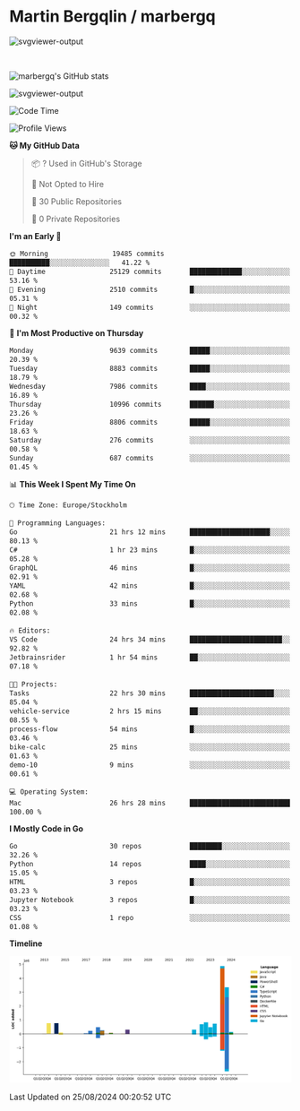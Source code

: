 # Martin Bergqlin / marbergq

![svgviewer-output](https://user-images.githubusercontent.com/2405410/206014777-22d41ecb-c24f-421d-b7d9-bba2cb5bb0de.svg)

<br>

<!--- [![Martin's Week](https://github-readme-stats.vercel.app/api/wakatime?username=marbergq&theme=dark)](https://github.com/anuraghazra/github-readme-stats) -->

![marbergq's GitHub stats](https://github-readme-stats.vercel.app/api?username=marbergq&count_private=true&show_icons=true)

![svgviewer-output](https://wakatime.com/badge/user/3f0a2069-6683-4e19-9a4a-7d21ea815067.svg)

<!--START_SECTION:waka-->
![Code Time](http://img.shields.io/badge/Code%20Time-4%2C301%20hrs%2020%20mins-blue)

![Profile Views](http://img.shields.io/badge/Profile%20Views-0-blue)

**🐱 My GitHub Data** 

> 📦 ? Used in GitHub's Storage 
 > 
> 🚫 Not Opted to Hire
 > 
> 📜 30 Public Repositories 
 > 
> 🔑 0 Private Repositories 
 > 
**I'm an Early 🐤** 

```text
🌞 Morning                19485 commits       ██████████░░░░░░░░░░░░░░░   41.22 % 
🌆 Daytime                25129 commits       █████████████░░░░░░░░░░░░   53.16 % 
🌃 Evening                2510 commits        █░░░░░░░░░░░░░░░░░░░░░░░░   05.31 % 
🌙 Night                  149 commits         ░░░░░░░░░░░░░░░░░░░░░░░░░   00.32 % 
```
📅 **I'm Most Productive on Thursday** 

```text
Monday                   9639 commits        █████░░░░░░░░░░░░░░░░░░░░   20.39 % 
Tuesday                  8883 commits        █████░░░░░░░░░░░░░░░░░░░░   18.79 % 
Wednesday                7986 commits        ████░░░░░░░░░░░░░░░░░░░░░   16.89 % 
Thursday                 10996 commits       ██████░░░░░░░░░░░░░░░░░░░   23.26 % 
Friday                   8806 commits        █████░░░░░░░░░░░░░░░░░░░░   18.63 % 
Saturday                 276 commits         ░░░░░░░░░░░░░░░░░░░░░░░░░   00.58 % 
Sunday                   687 commits         ░░░░░░░░░░░░░░░░░░░░░░░░░   01.45 % 
```


📊 **This Week I Spent My Time On** 

```text
🕑︎ Time Zone: Europe/Stockholm

💬 Programming Languages: 
Go                       21 hrs 12 mins      ████████████████████░░░░░   80.13 % 
C#                       1 hr 23 mins        █░░░░░░░░░░░░░░░░░░░░░░░░   05.28 % 
GraphQL                  46 mins             █░░░░░░░░░░░░░░░░░░░░░░░░   02.91 % 
YAML                     42 mins             █░░░░░░░░░░░░░░░░░░░░░░░░   02.68 % 
Python                   33 mins             █░░░░░░░░░░░░░░░░░░░░░░░░   02.08 % 

🔥 Editors: 
VS Code                  24 hrs 34 mins      ███████████████████████░░   92.82 % 
Jetbrainsrider           1 hr 54 mins        ██░░░░░░░░░░░░░░░░░░░░░░░   07.18 % 

🐱‍💻 Projects: 
Tasks                    22 hrs 30 mins      █████████████████████░░░░   85.04 % 
vehicle-service          2 hrs 15 mins       ██░░░░░░░░░░░░░░░░░░░░░░░   08.55 % 
process-flow             54 mins             █░░░░░░░░░░░░░░░░░░░░░░░░   03.46 % 
bike-calc                25 mins             ░░░░░░░░░░░░░░░░░░░░░░░░░   01.63 % 
demo-10                  9 mins              ░░░░░░░░░░░░░░░░░░░░░░░░░   00.61 % 

💻 Operating System: 
Mac                      26 hrs 28 mins      █████████████████████████   100.00 % 
```

**I Mostly Code in Go** 

```text
Go                       30 repos            ████████░░░░░░░░░░░░░░░░░   32.26 % 
Python                   14 repos            ████░░░░░░░░░░░░░░░░░░░░░   15.05 % 
HTML                     3 repos             █░░░░░░░░░░░░░░░░░░░░░░░░   03.23 % 
Jupyter Notebook         3 repos             █░░░░░░░░░░░░░░░░░░░░░░░░   03.23 % 
CSS                      1 repo              ░░░░░░░░░░░░░░░░░░░░░░░░░   01.08 % 
```



**Timeline**

![Lines of Code chart](https://raw.githubusercontent.com/marbergq/marbergq/main/assets/bar_graph.png)


 Last Updated on 25/08/2024 00:20:52 UTC
<!--END_SECTION:waka-->
